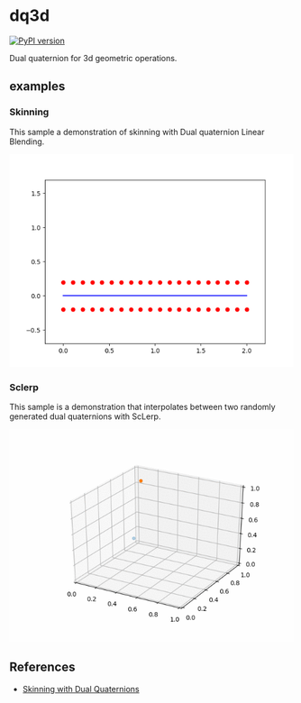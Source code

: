 # dq3d
[![PyPI version](https://badge.fury.io/py/dq3d.svg)](https://badge.fury.io/py/dq3d)

Dual quaternion for 3d geometric operations.

## examples

### Skinning
This sample a demonstration of skinning with Dual quaternion Linear Blending.

![skinning](images/skinning.gif)

### Sclerp
This sample is a demonstration that interpolates between two randomly generated dual quaternions with ScLerp.

![sclerp](images/sclerp.gif)

## References
* [Skinning with Dual Quaternions](https://www.cs.utah.edu/~ladislav/dq/index.html)
